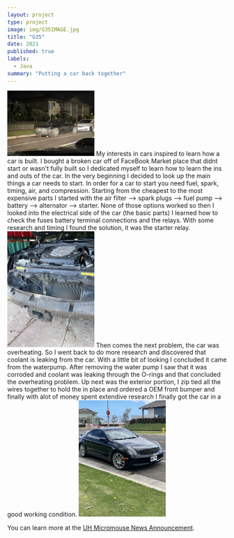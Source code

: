 ```yaml
---
layout: project
type: project
image: img/G35IMAGE.jpg
title: "G35"
date: 2021
published: true
labels:
  - Java
summary: "Putting a car back together"
---
```


<div class="text-center p-4">
  
 
</div>


<img width="200px" src="../img/G35Pt1.jpg" class="img-thumbnail" >
My interests in cars inspired to learn how a car is built. I bought a broken car off of FaceBook Market place that didnt start or wasn't fully built so I dedicated myself to learn how to learn the ins and outs of the car. In the very beginning I decided to look up the main things a car needs to start. In order for a car to start you need fuel, spark, timing, air, and compression. Starting from the cheapest to the most expensive parts I started with the air filter --> spark plugs --> fuel pump --> battery --> alternator --> starter. None of those options worked so then I looked into the electrical side of the car (the basic parts) I learned how to check the fuses battery terminal connections and the relays. With some research and timing I found the solution, it was the starter relay. 
<img width="200px" src="../img/G35Pt222.jpg" class="img-thumbnail" >
Then comes the next problem, the car was overheating. So I went back to do more research and discovered that coolant is leaking from the car. With a little bit of looking I concluded it came from the waterpump. After removing the water pump I saw that it was corroded and coolant was leaking through the O-rings and that concluded the overheating problem. Up next was the exterior portion, I zip tied all the wires together to hold the in place and ordered a OEM front bumper and finally with alot of money spent extendive research I finally got the car in a good working condition.
<img width="200px" src="../img/G35Pt2.jpg" class="img-thumbnail" >






You can learn more at the [UH Micromouse News Announcement](https://manoa.hawaii.edu/news/article.php?aId=2857).
